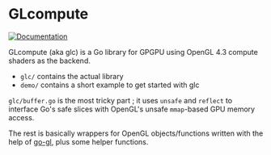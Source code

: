 # GLcompute
[![Documentation](https://godoc.org/github.com/adraenwan/glcompute?status.svg)](https://godoc.org/github.com/adraenwan/glcompute)

GLcompute (aka glc) is a Go library  for GPGPU using OpenGL 4.3 compute shaders as the backend.

* `glc/` contains the actual library
* `demo/` contains a short example to get started with glc

`glc/buffer.go` is the most tricky part ; it uses `unsafe` and `reflect` to interface Go's safe slices with OpenGL's unsafe `mmap`-based GPU memory access.

The rest is basically wrappers for OpenGL objects/functions written with the help of [go-gl](https://github.com/go-gl/gl/tree/master/v4.3-core/gl), plus some helper functions.
